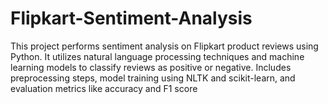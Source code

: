 # Flipkart-Sentiment-Analysis
This project performs sentiment analysis on Flipkart product reviews using Python. It utilizes natural language processing techniques and machine learning models to classify reviews as positive or negative. Includes preprocessing steps, model training using NLTK and scikit-learn, and evaluation metrics like accuracy and F1 score
